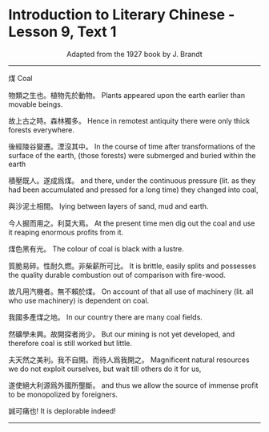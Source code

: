 # Introduction to Literary Chinese - Lesson 9, Text 1

<center>Adapted from the 1927 book by J. Brandt</center>

---

煤
Coal

物類之生也。植物先於動物。
Plants appeared upon the earth earlier than movable beings.

故上古之時。森林獨多。
Hence in remotest antiquity there were only thick forests everywhere.

後經陵谷變遷。湮沒其中。
In the course of time after transformations of the surface of the earth, (those forests) were submerged and buried within the earth

積壓既人。遂成爲煤。
and there, under the continuous pressure (lit. as they had been accumulated and pressed for a long time) they changed into coal,

與沙泥土相間。
lying between layers of sand, mud and earth.

今人掘而用之。利莫大焉。
At the present time men dig out the coal and use it reaping enormous profits from it.

煤色黑有光。
The colour of coal is black with a lustre.

質脆易碎。性耐久燃。非柴薪所可比。
It is brittle, easily splits and possesses the quality durable combustion out of comparison with fire-wood.

故凡用汽機者。無不賴於煤。
On account of that all use of machinery (lit. all who use machinery) is dependent on coal.

我國多產煤之地。
In our country there are many coal fields.

然礦學未興。故開探者尚少。
But our mining is not yet developed, and therefore coal is still worked but little.

夫天然之美利。我不自開。而待人爲我開之。
Magnificent natural resources we do not exploit ourselves, but wait till others do it for us,

遂使絕大利源爲外國所壟斷。
and thus we allow the source of immense profit to be monopolized by foreigners.

誠可痛也!
It is deplorable indeed!

---
